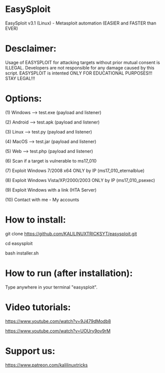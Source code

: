 # EasySploit
EasySploit v3.1 (Linux) - Metasploit automation (EASIER and FASTER than EVER) 

# Desclaimer:

 Usage of EASYSPLOIT for attacking targets without prior mutual consent is
 ILLEGAL. Developers are not responsible for any damage caused by this script.
 EASYSPLOIT is intented ONLY FOR EDUCATIONAL PURPOSES!!! STAY LEGAL!!! 
 
# Options:

(1) Windows --> test.exe (payload and listener) 

(2) Android --> test.apk (payload and listener)  

(3) Linux --> test.py (payload and listener) 

(4) MacOS --> test.jar (payload and listener)

(5) Web --> test.php (payload and listener)

(6) Scan if a target is vulnerable to ms17_010

(7) Exploit Windows 7/2008 x64 ONLY by IP (ms17_010_eternalblue)

(8) Exploit Windows Vista/XP/2000/2003 ONLY by IP (ms17_010_psexec)  

(9) Exploit Windows with a link (HTA Server)

(10) Contact with me - My accounts

# How to install:

git clone https://github.com/KALILINUXTRICKSYT/easysploit.git
 
cd easysploit

bash installer.sh

# How to run (after installation):

Type anywhere in your terminal "easysploit".

# Video tutorials:

https://www.youtube.com/watch?v=9J479dModb8

https://www.youtube.com/watch?v=UOUry9ov9rM


# Support us: 

https://www.patreon.com/kalilinuxtricks
